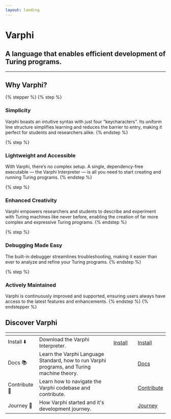 ```yaml
---
layout: landing
---
```


# Varphi

## A language that enables efficient development of Turing programs.

***

## Why Varphi?

{% stepper %}
{% step %}
### Simplicity

Varphi boasts an intuitive syntax with just four "keycharacters". Its uniform line structure simplifies learning and reduces the barrier to entry, making it perfect for students and researchers alike.
{% endstep %}

{% step %}
### Lightweight and Accessible

With Varphi, there’s no complex setup. A single, dependency-free executable — the Varphi Interpreter — is all you need to start creating and running Turing programs.
{% endstep %}

{% step %}
### Enhanced Creativity

Varphi empowers researchers and students to describe and experiment with Turing machines like never before, enabling the creation of far more complex and expressive Turing programs.
{% endstep %}

{% step %}
### Debugging Made Easy

The built-in debugger streamlines troubleshooting, making it easier than ever to analyze and refine your Turing programs.
{% endstep %}

{% step %}
### Actively Maintained

Varphi is continuously improved and supported, ensuring users always have access to the latest features and enhancements.
{% endstep %}
{% endstepper %}

## Discover Varphi

<table data-view="cards"><thead><tr><th></th><th></th><th data-hidden data-type="content-ref"></th><th data-hidden data-card-cover data-type="files"></th><th data-hidden data-card-target data-type="content-ref"></th></tr></thead><tbody><tr><td>Install <span data-gb-custom-inline data-tag="emoji" data-code="2b07">⬇️</span></td><td>Download the Varphi Interpreter.</td><td><a href="https://app.gitbook.com/o/hMeTnvPNTmM7sZRSGpuI/s/rKaYRM7NKhGo5JuTSl9j/">Install</a></td><td></td><td><a href="https://app.gitbook.com/o/hMeTnvPNTmM7sZRSGpuI/s/rKaYRM7NKhGo5JuTSl9j/">Install</a></td></tr><tr><td>Docs <span data-gb-custom-inline data-tag="emoji" data-code="1f4da">📚</span></td><td>Learn the Varphi Language Standard, how to run Varphi programs, and Turing machine theory.</td><td></td><td></td><td><a href="https://app.gitbook.com/o/hMeTnvPNTmM7sZRSGpuI/s/Ywvy23lSLjlC2X4r1UeN/">Docs</a></td></tr><tr><td>Contribute <span data-gb-custom-inline data-tag="emoji" data-code="1f91d">🤝</span></td><td>Learn how to navigate the Varphi codebase and contribute.</td><td></td><td></td><td><a href="https://app.gitbook.com/o/hMeTnvPNTmM7sZRSGpuI/s/74jYDxpv46hI4KE5E3va/">Contribute</a></td></tr><tr><td>Journey <span data-gb-custom-inline data-tag="emoji" data-code="1f680">🚀</span></td><td>How Varphi started and it's development journey.</td><td></td><td></td><td><a href="https://app.gitbook.com/o/hMeTnvPNTmM7sZRSGpuI/s/yEqTLaNLLuOtJBo8tkDA/">Journey</a></td></tr></tbody></table>



